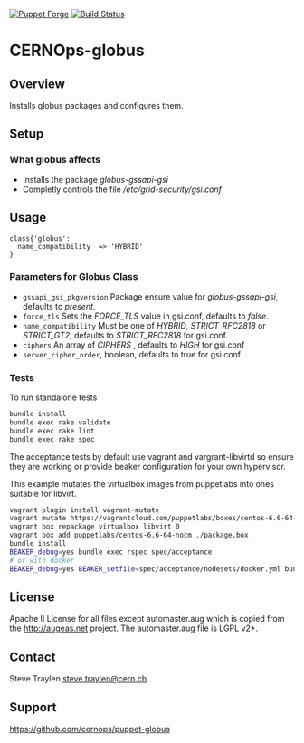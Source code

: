[![Puppet Forge](http://img.shields.io/puppetforge/v/CERNOps/globus.svg)](https://forge.puppetlabs.com/CERNOps/globus)
[![Build Status](https://travis-ci.org/cernops/puppet-globus.svg?branch=master)](https://travis-ci.org/cernops/puppet-globus)
# CERNOps-globus

## Overview

Installs globus packages and configures them.

## Setup

### What globus affects

* Installs the package *globus-gssapi-gsi*
* Completly controls the file */etc/grid-security/gsi.conf*


## Usage

```puppet
class{'globus':
  name_compatibility  => 'HYBRID'
}
```

### Parameters for Globus Class
* `gssapi_gsi_pkgversion` Package ensure value for *globus-gssapi-gsi*, defaults to *present*.
* `force_tls` Sets the *FORCE_TLS* value in gsi.conf, defaults to *false*.
* `name_compatibility` Must be one of *HYBRID*, *STRICT_RFC2818* or *STRICT_GT2*, defaults to *STRICT_RFC2818* for gsi.conf.
* `ciphers` An array of *CIPHERS* , defaults to *HIGH* for gsi.conf
* `server_cipher_order`, boolean, defaults to true for gsi.conf

### Tests
To run standalone tests

```bash
bundle install
bundle exec rake validate
bundle exec rake lint
bundle exec rake spec
```

The acceptance tests by default use vagrant
and vargrant-libvirtd so ensure they are working
or provide beaker configuration for your own
hypervisor.

This example mutates the virtualbox images from
puppetlabs into ones suitable for libvirt.

```bash
vagrant plugin install vagrant-mutate
vagrant mutate https://vagrantcloud.com/puppetlabs/boxes/centos-6.6-64-nocm/versions/1.0.1/providers/virtualbox.box libvirt
vagrant box repackage virtualbox libvirt 0
vagrant box add puppetlabs/centos-6.6-64-nocm ./package.box
bundle install
BEAKER_debug=yes bundle exec rspec spec/acceptance
# or with docker
BEAKER_debug=yes BEAKER_setfile=spec/acceptance/nodesets/docker.yml bundle exec rspec spec/acceptance
```


## License
Apache II License for all files except automaster.aug which is copied from
the http://augeas.net project. The automaster.aug file is LGPL v2+.

## Contact
Steve Traylen <steve.traylen@cern.ch>

## Support
https://github.com/cernops/puppet-globus

